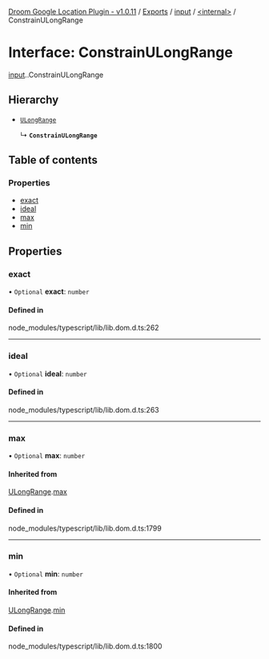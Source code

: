 [Droom Google Location Plugin - v1.0.11](../README.md) / [Exports](../modules.md) / [input](../modules/input.md) / [<internal\>](../modules/input._internal_.md) / ConstrainULongRange

# Interface: ConstrainULongRange

[input](../modules/input.md).[<internal>](../modules/input._internal_.md).ConstrainULongRange

## Hierarchy

- [`ULongRange`](input._internal_.ULongRange.md)

  ↳ **`ConstrainULongRange`**

## Table of contents

### Properties

- [exact](input._internal_.ConstrainULongRange.md#exact)
- [ideal](input._internal_.ConstrainULongRange.md#ideal)
- [max](input._internal_.ConstrainULongRange.md#max)
- [min](input._internal_.ConstrainULongRange.md#min)

## Properties

### exact

• `Optional` **exact**: `number`

#### Defined in

node_modules/typescript/lib/lib.dom.d.ts:262

___

### ideal

• `Optional` **ideal**: `number`

#### Defined in

node_modules/typescript/lib/lib.dom.d.ts:263

___

### max

• `Optional` **max**: `number`

#### Inherited from

[ULongRange](input._internal_.ULongRange.md).[max](input._internal_.ULongRange.md#max)

#### Defined in

node_modules/typescript/lib/lib.dom.d.ts:1799

___

### min

• `Optional` **min**: `number`

#### Inherited from

[ULongRange](input._internal_.ULongRange.md).[min](input._internal_.ULongRange.md#min)

#### Defined in

node_modules/typescript/lib/lib.dom.d.ts:1800
